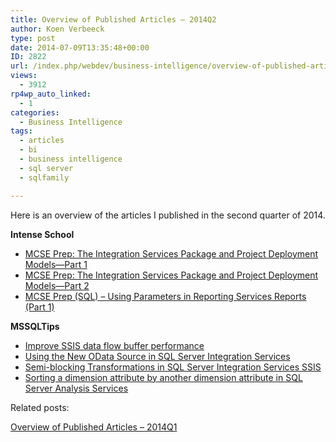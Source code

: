 ```yaml
---
title: Overview of Published Articles – 2014Q2
author: Koen Verbeeck
type: post
date: 2014-07-09T13:35:48+00:00
ID: 2822
url: /index.php/webdev/business-intelligence/overview-of-published-articles-2014q2/
views:
  - 3912
rp4wp_auto_linked:
  - 1
categories:
  - Business Intelligence
tags:
  - articles
  - bi
  - business intelligence
  - sql server
  - sqlfamily

---
```

Here is an overview of the articles I published in the second quarter of 2014.

**Intense School**

  * [MCSE Prep: The Integration Services Package and Project Deployment Models—Part 1][1]
  * [MCSE Prep: The Integration Services Package and Project Deployment Models—Part 2][2]
  * [MCSE Prep (SQL) – Using Parameters in Reporting Services Reports (Part 1)][3]

**MSSQLTips**

  * [Improve SSIS data flow buffer performance][4]
  * [Using the New OData Source in SQL Server Integration Services][5]
  * [Semi-blocking Transformations in SQL Server Integration Services SSIS][6]
  * [Sorting a dimension attribute by another dimension attribute in SQL Server Analysis Services][7]

Related posts:

[Overview of Published Articles – 2014Q1][8]

 [1]: http://resources.intenseschool.com/mcse-prep-the-integration-services-package-and-project-deployment-models-part-1/
 [2]: http://resources.intenseschool.com/mcse-prep-the-integration-services-package-and-project-deployment-models-part-2/
 [3]: http://resources.intenseschool.com/mcse-prep-using-parameters-in-reporting-services-reports-part-1/
 [4]: http://www.mssqltips.com/sqlservertip/3217/improve-ssis-data-flow-buffer-performance/
 [5]: http://www.mssqltips.com/sqlservertip/3220/using-the-new-odata-source-in-sql-server-integration-services/
 [6]: http://www.mssqltips.com/sqlservertip/3242/semiblocking-transformations-in-sql-server-integration-services-ssis/
 [7]: http://www.mssqltips.com/sqlservertip/3254/sorting-a-dimension-attribute-by-another-dimension-attribute-in-sql-server-analysis-services/
 [8]: /index.php/itprofessionals/professionaldevelopment/overview-of-published-articles-2014q1/